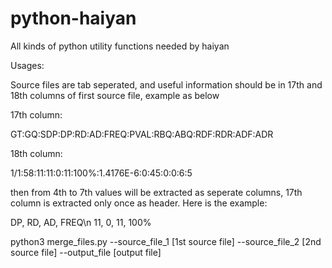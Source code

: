 # python-haiyan
All kinds of python utility functions needed by haiyan


Usages:

Source files are tab seperated, and useful information should be in 17th and 18th columns of first source file, example as below

17th column:

GT:GQ:SDP:DP:RD:AD:FREQ:PVAL:RBQ:ABQ:RDF:RDR:ADF:ADR

18th column:

1/1:58:11:11:0:11:100%:1.4176E-6:0:45:0:0:6:5

then from 4th to 7th values will be extracted as seperate columns, 17th column is extracted only once as header.
Here is the example:

DP, RD, AD, FREQ\n
11, 0, 11, 100%


python3 merge_files.py --source_file_1 [1st source file] --source_file_2 [2nd source file] --output_file [output file]
